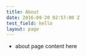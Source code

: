 ```yaml
---
title: About
date: 2016-09-20 02:57:00 Z
test_field: hello
layout: page
---
```


* about page content here